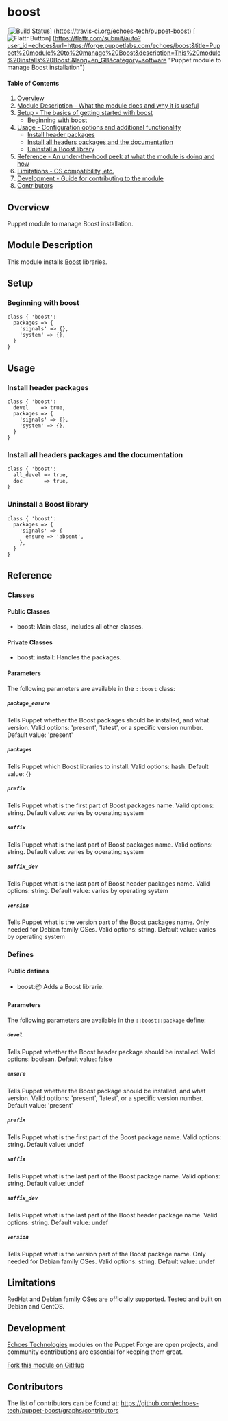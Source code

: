# boost

[![Build Status](https://travis-ci.org/echoes-tech/puppet-boost.svg?branch=master)]
(https://travis-ci.org/echoes-tech/puppet-boost)
[![Flattr Button](https://api.flattr.com/button/flattr-badge-large.png "Flattr This!")]
(https://flattr.com/submit/auto?user_id=echoes&url=https://forge.puppetlabs.com/echoes/boost&title=Puppet%20module%20to%20manage%20Boost&description=This%20module%20installs%20Boost.&lang=en_GB&category=software "Puppet module to manage Boost installation")

#### Table of Contents

1. [Overview](#overview)
2. [Module Description - What the module does and why it is useful](#module-description)
3. [Setup - The basics of getting started with boost](#setup)
    * [Beginning with boost](#beginning-with-boost)
4. [Usage - Configuration options and additional functionality](#usage)
    * [Install header packages](#install-header-packages)
    * [Install all headers packages and the documentation](#install-all-headers-packages-and-the-documentation)
    * [Uninstall a Boost library](#uninstall-a-boost-library)
5. [Reference - An under-the-hood peek at what the module is doing and how](#reference)
6. [Limitations - OS compatibility, etc.](#limitations)
7. [Development - Guide for contributing to the module](#development)
8. [Contributors](#contributors)

## Overview

Puppet module to manage Boost installation.

## Module Description

This module installs [Boost](http://www.boost.org/) libraries.

## Setup

### Beginning with boost

```puppet
class { 'boost':
  packages => {
    'signals' => {},
    'system' => {},
  }
}
```

## Usage

### Install header packages

```puppet
class { 'boost':
  devel    => true,
  packages => {
    'signals' => {},
    'system' => {},
  }
}
```

### Install all headers packages and the documentation

```puppet
class { 'boost':
  all_devel => true,
  doc       => true,
}
```

### Uninstall a Boost library

```puppet
class { 'boost':
  packages => {
    'signals' => {
      ensure => 'absent',
    },
  }
}
```

## Reference

### Classes

#### Public Classes

* boost: Main class, includes all other classes.

#### Private Classes

* boost::install: Handles the packages.

#### Parameters

The following parameters are available in the `::boost` class:

##### `package_ensure`

Tells Puppet whether the Boost packages should be installed, and what version. Valid options: 'present', 'latest', or a specific version number. Default value: 'present'

##### `packages`

Tells Puppet which Boost libraries to install. Valid options: hash. Default value: {}

##### `prefix`

Tells Puppet what is the first part of Boost packages name. Valid options: string. Default value: varies by operating system

##### `suffix`

Tells Puppet what is the last part of Boost packages name. Valid options: string. Default value: varies by operating system

##### `suffix_dev`

Tells Puppet what is the last part of Boost header packages name. Valid options: string. Default value: varies by operating system

##### `version`

Tells Puppet what is the version part of the Boost packages name. Only needed for Debian family OSes. Valid options: string. Default value: varies by operating system

### Defines

#### Public defines

* boost::package: Adds a Boost librarie.

#### Parameters

The following parameters are available in the `::boost::package` define:

##### `devel`

Tells Puppet whether the Boost header package should be installed. Valid options: boolean. Default value: false

##### `ensure`

Tells Puppet whether the Boost package should be installed, and what version. Valid options: 'present', 'latest', or a specific version number. Default value: 'present'

##### `prefix`

Tells Puppet what is the first part of the Boost package name. Valid options: string. Default value: undef

##### `suffix`

Tells Puppet what is the last part of the Boost package name. Valid options: string. Default value: undef

##### `suffix_dev`

Tells Puppet what is the last part of the Boost header package name. Valid options: string. Default value: undef

##### `version`

Tells Puppet what is the version part of the Boost package name. Only needed for Debian family OSes. Valid options: string. Default value: undef

## Limitations

RedHat and Debian family OSes are officially supported. Tested and built on Debian and CentOS.

## Development

[Echoes Technologies](https://echoes.fr) modules on the Puppet Forge are open projects, and community contributions are essential for keeping them great.

[Fork this module on GitHub](https://github.com/echoes-tech/puppet-boost/fork)


## Contributors

The list of contributors can be found at: https://github.com/echoes-tech/puppet-boost/graphs/contributors
